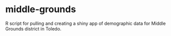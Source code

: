 # middle-grounds
R script for pulling and creating a shiny app of demographic data for Middle Grounds district in Toledo.

